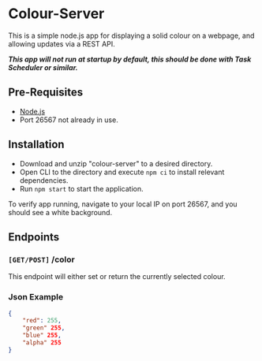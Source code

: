 # Colour-Server

This is a simple node.js app for displaying a solid colour on a webpage, and allowing updates via a REST API.

***This app will not run at startup by default, this should be done with Task Scheduler or similar.***

## Pre-Requisites
* [Node.js](https://nodejs.org/en)
* Port 26567 not already in use.

## Installation
* Download and unzip "colour-server" to a desired directory. 
* Open CLI to the directory and execute `npm ci` to install relevant dependencies.
* Run `npm start` to start the application.

To verify app running, navigate to your local IP on port 26567, and you should see a white background.


## Endpoints
### `[GET/POST]` /color
This endpoint will either set or return the currently selected colour.

### Json Example

```json
{
    "red": 255,
    "green" 255,
    "blue" 255,
    "alpha" 255
}
```

